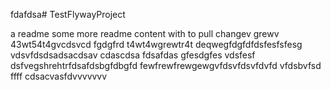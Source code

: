 fdafdsa# TestFlywayProject

a readme
some more readme content with to pull
changev grewv
43wt54t4gvcdsvcd
fgdgfrd
t4wt4wgrewtr4t
deqwegfdgfdfdsfesfsfesg
vdsvfdsdsadsacdsav
cdascdsa
fdsafdas
gfesdgfes
vdsfesf
dsfvegshrehtrfdsafdsbgfdbgfd
fewfrewfrewgewgvfdsvfdsvfdvfd
vfdsbvfsd
ffff
cdsacvasfdvvvvvvv